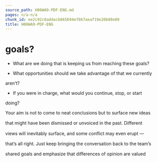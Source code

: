 ```yaml
---
source_path: H06WA9-PDF-ENG.md
pages: n/a-n/a
chunk_id: ee2c92c8addacb865694ef867aeaf19e20b89e89
title: H06WA9-PDF-ENG
---
```

# goals?

- What are we doing that is keeping us from reaching these goals?

- What opportunities should we take advantage of that we currently

aren’t?

- If you were in charge, what would you continue, stop, or start

doing?

Your aim is not to come to neat conclusions but to surface new ideas

that might have been dismissed or unvoiced in the past. Diﬀerent

views will inevitably surface, and some conﬂict may even erupt —

that’s all right. Just keep bringing the conversation back to the team’s

shared goals and emphasize that diﬀerences of opinion are valued
